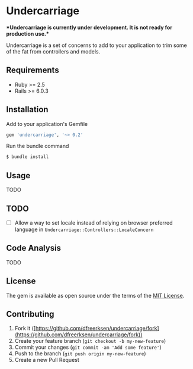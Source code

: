 # Undercarriage

**\*Undercarriage is currently under development. It is not ready for production use.\***

Undercarriage is a set of concerns to add to your application to trim some of the fat from controllers and models.

## Requirements

* Ruby >= 2.5
* Rails >= 6.0.3

## Installation

Add to your application's Gemfile

```ruby
gem 'undercarriage', '~> 0.2'
```

Run the bundle command

```bash
$ bundle install
```

## Usage

TODO

## TODO

* [ ] Allow a way to set locale instead of relying on browser preferred language in `Undercarriage::Controllers::LocaleConcern`

## Code Analysis

TODO

## License

The gem is available as open source under the terms of the [MIT License](https://opensource.org/licenses/MIT).

## Contributing

1. Fork it ([https://github.com/dfreerksen/undercarriage/fork](https://github.com/dfreerksen/undercarriage/fork))
2. Create your feature branch (`git checkout -b my-new-feature`)
3. Commit your changes (`git commit -am 'Add some feature'`)
4. Push to the branch (`git push origin my-new-feature`)
5. Create a new Pull Request
